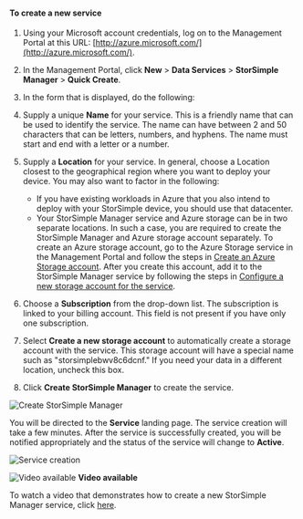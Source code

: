 <!--author=alkohli last changed: 9/17/15-->


#### To create a new service

1. Using your Microsoft account credentials, log on to the Management Portal at this URL: [http://azure.microsoft.com/](http://azure.microsoft.com/).

2. In the Management Portal, click **New** > **Data Services** > **StorSimple Manager** > **Quick Create**.

3. In the form that is displayed, do the following:
  1. Supply a unique **Name** for your service. This is a friendly name that can be used to identify the service. The name can have between 2 and 50 characters that can be letters, numbers, and hyphens. The name must start and end with a letter or a number.
  2. Supply a **Location** for your service. In general, choose a Location closest to the geographical region where you want to deploy your device. You may also want to factor in the following: 
	 
		- If you have existing workloads in Azure that you also intend to deploy with your StorSimple device, you should use that datacenter.
		- Your StorSimple Manager service and Azure storage can be in two separate locations. In such a case, you are required to create the StorSimple Manager and Azure storage account separately. To create an Azure storage account, go to the Azure Storage service in the Management Portal and follow the steps in [Create an Azure Storage account](storage-create-storage-account#create-a-storage-account). After you create this account, add it to the StorSimple Manager service by following the steps in [Configure a new storage account for the service](storsimple-deployment-walkthrough#configure-a-new-storage-account-for-the-service).
		 
  3. Choose a **Subscription** from the drop-down list. The subscription is linked to your billing account. This field is not present if you have only one subscription.
  4. Select **Create a new storage account** to automatically create a storage account with the service. This storage account will have a special name such as "storsimplebwv8c6dcnf." If you need your data in a different location, uncheck this box. 
  5. Click **Create StorSimple Manager** to create the service.

   ![Create StorSimple Manager](./media/storsimple-create-new-service/HCS_CreateAService-include.png)

  You will be directed to the **Service** landing page. The service creation will take a few minutes. After the service is successfully created, you will be notified appropriately and the status of the service will change to **Active**.
 
   ![Service creation](./media/storsimple-create-new-service/HCS_StorSimpleManagerServicePage-include.png)

![Video available](./media/storsimple-create-new-service/Video_icon.png) **Video available**

To watch a video that demonstrates how to create a new StorSimple Manager service, click [here](http://azure.microsoft.com/documentation/videos/create-a-storsimple-manager-service/).